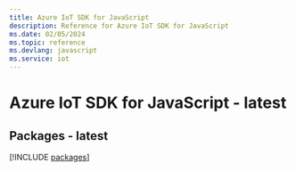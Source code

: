 ```yaml
---
title: Azure IoT SDK for JavaScript
description: Reference for Azure IoT SDK for JavaScript
ms.date: 02/05/2024
ms.topic: reference
ms.devlang: javascript
ms.service: iot
---
```

# Azure IoT SDK for JavaScript - latest
## Packages - latest
[!INCLUDE [packages](iot-index.md)]